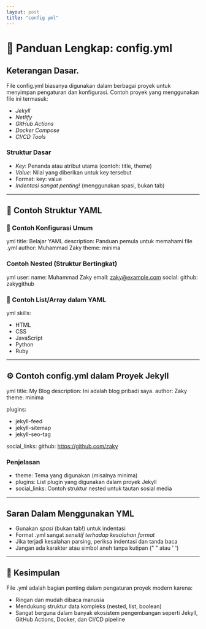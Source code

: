 ```yaml
---
layout: post
title: "config yml"
---
```


# 📘 Panduan Lengkap: config.yml

##  Keterangan Dasar.

File config.yml biasanya digunakan dalam berbagai proyek untuk menyimpan pengaturan dan konfigurasi. Contoh proyek yang menggunakan file ini termasuk:

- *Jekyll*
- *Netlify*
- *GitHub Actions*
- *Docker Compose*
- *CI/CD Tools*

### Struktur Dasar

- *Key*: Penanda atau atribut utama (contoh: title, theme)
- *Value*: Nilai yang diberikan untuk key tersebut
- Format: key: value
- *Indentasi sangat penting!* (menggunakan spasi, bukan tab)

---

## 📂 Contoh Struktur YAML

### 🔹 Contoh Konfigurasi Umum

yml
title: Belajar YAML
description: Panduan pemula untuk memahami file .yml
author: Muhammad Zaky
theme: minima


###  Contoh Nested (Struktur Bertingkat)

yml
user:
  name: Muhammad Zaky
  email: zaky@example.com
  social:
    github: zakygithub


### 🔹 Contoh List/Array dalam YAML

yml
skills:
  - HTML
  - CSS
  - JavaScript
  - Python
  - Ruby


---

## ⚙ Contoh config.yml dalam Proyek Jekyll

yml
title: My Blog
description: Ini adalah blog pribadi saya.
author: Zaky
theme: minima

plugins:
  - jekyll-feed
  - jekyll-sitemap
  - jekyll-seo-tag

social_links:
  github: https://github.com/zaky


###  Penjelasan

- theme: Tema yang digunakan (misalnya minima)
- plugins: List plugin yang digunakan dalam proyek Jekyll
- social_links: Contoh struktur nested untuk tautan sosial media

---

##  Saran Dalam Menggunakan YML 

- Gunakan *spasi* (bukan tab!) untuk indentasi
- Format .yml sangat *sensitif terhadap kesalahan format*
- Jika terjadi kesalahan parsing, periksa indentasi dan tanda baca
- Jangan ada karakter atau simbol aneh tanpa kutipan (" " atau ' ')

---

## 🧾 Kesimpulan

File .yml adalah bagian penting dalam pengaturan proyek modern karena:

- Ringan dan mudah dibaca manusia
- Mendukung struktur data kompleks (nested, list, boolean)
- Sangat berguna dalam banyak ekosistem pengembangan seperti Jekyll, GitHub Actions, Docker, dan CI/CD pipeline